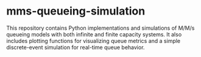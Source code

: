 # mms-queueing-simulation
This repository contains Python implementations and simulations of M/M/s queueing models with both infinite and finite capacity systems. It also includes plotting functions for visualizing queue metrics and a simple discrete-event simulation for real-time queue behavior.

